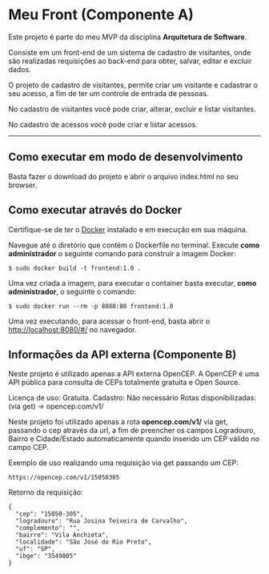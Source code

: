 # Meu Front (Componente A)

Este projeto é parte do meu MVP da disciplina **Arquitetura de Software**.

Consiste em um front-end de um sistema de cadastro de visitantes, onde são realizadas requisições ao back-end  para obter, salvar, editar e excluir dados.

O projeto de cadastro de visitantes, permite criar um visitante e cadastrar o seu acesso, a fim de ter um controle de entrada de pessoas.

No cadastro de visitantes você pode criar, alterar, excluir e listar visitantes.

No cadastro de acessos você pode criar e listar acessos.

---
## Como executar em modo de desenvolvimento

Basta fazer o download do projeto e abrir o arquivo index.html no seu browser.

## Como executar através do Docker

Certifique-se de ter o [Docker](https://docs.docker.com/engine/install/) instalado e em execução em sua máquina.

Navegue até o diretório que contém o Dockerfile no terminal.
Execute **como administrador** o seguinte comando para construir a imagem Docker:

```
$ sudo docker build -t frontend:1.0 .
```

Uma vez criada a imagem, para executar o container basta executar, **como administrador**, o seguinte o comando:

```
$ sudo docker run --rm -p 8080:80 frontend:1.0
```

Uma vez executando, para acessar o front-end, basta abrir o [http://localhost:8080/#/](http://localhost:8080/#/) no navegador.

## Informações da API externa (Componente B)

Neste projeto é utilizado apenas a API externa OpenCEP.
A OpenCEP é uma API pública para consulta de CEPs totalmente gratuita e Open Source.

Licença de uso: Gratuita.
Cadastro: Não necessário
Rotas disponibilizadas: (via get) -> opencep.com/v1/

Neste projeto foi utilizado apenas a rota **opencep.com/v1/** via get, passando o cep através da url, a fim de preencher os campos Logradouro, Bairro e Cidade/Estado automaticamente quando inserido um CEP válido no campo CEP.


Exemplo de uso realizando uma requisição via get passando um CEP:

```
https://opencep.com/v1/15050305
```

Retorno da requisição:

```
{
  "cep": "15050-305",
  "logradouro": "Rua Josina Teixeira de Carvalho",
  "complemento": "",
  "bairro": "Vila Anchieta",
  "localidade": "São José do Rio Preto",
  "uf": "SP",
  "ibge": "3549805"
}

```

